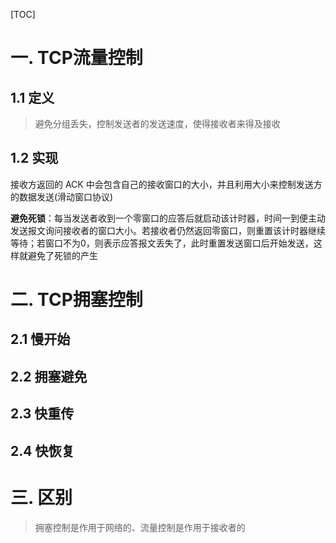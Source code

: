 [TOC]

# 一. TCP流量控制

## 1.1 定义

> 避免分组丢失，控制发送者的发送速度，使得接收者来得及接收



## 1.2 实现

接收方返回的 ACK 中会包含自己的接收窗口的大小，并且利用大小来控制发送方的数据发送(滑动窗口协议)



**避免死锁**：每当发送者收到一个零窗口的应答后就启动该计时器，时间一到便主动发送报文询问接收者的窗口大小。若接收者仍然返回零窗口，则重置该计时器继续等待；若窗口不为0，则表示应答报文丢失了，此时重置发送窗口后开始发送，这样就避免了死锁的产生



# 二. TCP拥塞控制

## 2.1 慢开始

## 2.2 拥塞避免

## 2.3 快重传

## 2.4 快恢复



# 三. 区别

> 拥塞控制是作用于网络的、流量控制是作用于接收者的

